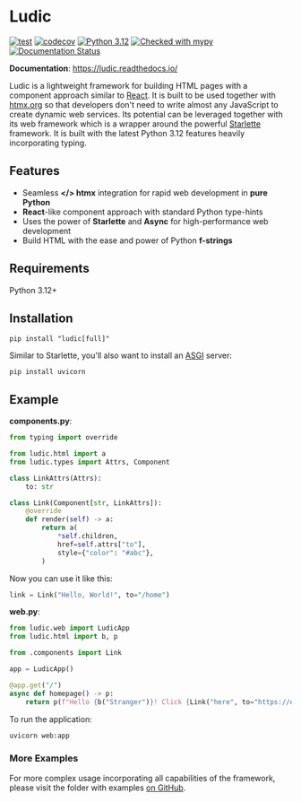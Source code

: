 # Ludic

[![test](https://github.com/paveldedik/ludic/actions/workflows/test.yaml/badge.svg)](https://github.com/paveldedik/ludic/actions) [![codecov](https://codecov.io/gh/paveldedik/ludic/graph/badge.svg?token=BBDNJWHMGX)](https://codecov.io/gh/paveldedik/ludic) [![Python 3.12](https://img.shields.io/badge/python-3.12-blue.svg)](https://www.python.org/downloads/release/python-312/) [![Checked with mypy](http://www.mypy-lang.org/static/mypy_badge.svg)](http://mypy-lang.org/) [![Documentation Status](https://readthedocs.org/projects/ludic/badge/?version=latest)](https://ludic.readthedocs.io/en/latest/?badge=latest)

**Documentation**: https://ludic.readthedocs.io/

Ludic is a lightweight framework for building HTML pages with a component approach similar to [React](https://react.dev/). It is built to be used together with [htmx.org](https://htmx.org/) so that developers don't need to write almost any JavaScript to create dynamic web services. Its potential can be leveraged together with its web framework which is a wrapper around the powerful [Starlette](https://www.starlette.io/) framework. It is built with the latest Python 3.12 features heavily incorporating typing.

## Features

- Seamless **&lt;/&gt; htmx** integration for rapid web development in **pure Python**
- **React**-like component approach with standard Python type-hints
- Uses the power of **Starlette** and **Async** for high-performance web development
- Build HTML with the ease and power of Python **f-strings**

## Requirements

Python 3.12+

## Installation

```
pip install "ludic[full]"
```

Similar to Starlette, you'll also want to install an [ASGI](https://asgi.readthedocs.io/en/latest/) server:

```
pip install uvicorn
```

## Example

**components.py**:

```python
from typing import override

from ludic.html import a
from ludic.types import Attrs, Component

class LinkAttrs(Attrs):
    to: str

class Link(Component[str, LinkAttrs]):
    @override
    def render(self) -> a:
        return a(
            *self.children,
            href=self.attrs["to"],
            style={"color": "#abc"},
        )
```

Now you can use it like this:

```python
link = Link("Hello, World!", to="/home")
```

**web.py**:

```python
from ludic.web import LudicApp
from ludic.html import b, p

from .components import Link

app = LudicApp()

@app.get("/")
async def homepage() -> p:
    return p(f"Hello {b("Stranger")}! Click {Link("here", to="https://example.com")}!")
```

To run the application:

```python
uvicorn web:app
```

### More Examples

For more complex usage incorporating all capabilities of the framework, please visit the folder with examples [on GitHub](https://github.com/paveldedik/ludic/tree/master/examples/).
